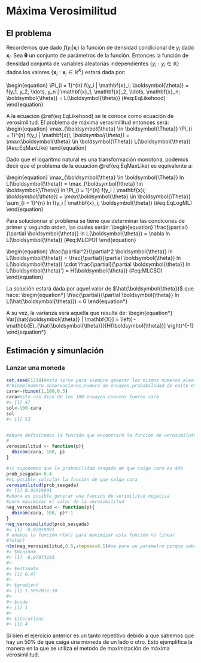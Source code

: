 # Máxima Verosimilitud 
## El problema
Recordemos que dado $f(y_i | \mathbf{x}_i)$ la función de densidad condicional de $y_i$ dado $\mathbf{x}_i$. Sea $\boldsymbol{\theta}$ un conjunto de parámetros de la función. Entonces la función de densidad conjunta de variables aleatorias independientes $\{ y_i : y_i \in \mathbb{R} \}$ dados los valores $\{ \mathbf{x}_i : \mathbf{x}_i \in \mathbb{R}^K \}$ estará dada por:

\begin{equation}
    \Pi_{i = 1}^{n} f(y_i | \mathbf{x}_i; \boldsymbol{\theta}) = f(y_1, y_2, \ldots, y_n | \mathbf{x}_1, \mathbf{x}_2, \ldots, \mathbf{x}_n; \boldsymbol{\theta}) = L(\boldsymbol{\theta})
    (\#eq:EqLikehood)
\end{equation}

A la ecuación \@ref(eq:EqLikehood) se le conoce como ecuación de verosimilitud. El problema de máxima verosimilitud entonces será:
\begin{equation}
    \max_{\boldsymbol{\theta} \in \boldsymbol{\Theta}} \Pi_{i = 1}^{n} f(y_i | \mathbf{x}_i; \boldsymbol{\theta}) = \max_{\boldsymbol{\theta} \in \boldsymbol{\Theta}} L(\boldsymbol{\theta})
        (\#eq:EqMaxLike)
\end{equation}

Dado que el logaritmo natural es una transformación monotona, podemos decir que el problema de la ecuación \@ref(eq:EqMaxLike) es equivalente a:

\begin{equation}
     \max_{\boldsymbol{\theta} \in \boldsymbol{\Theta}} ln L(\boldsymbol{\theta}) = \max_{\boldsymbol{\theta} \in \boldsymbol{\Theta}} ln \Pi_{i = 1}^{n} f(y_i | \mathbf{x}_i; \boldsymbol{\theta}) = \max_{\boldsymbol{\theta} \in \boldsymbol{\Theta}} \sum_{i = 1}^{n} ln f(y_i | \mathbf{x}_i; \boldsymbol{\theta})
            (\#eq:EqLogML)
\end{equation}

Para solucionnar el problema se tiene que determinar las condicones de primer y segundo orden, las cuales serán:
\begin{equation}
    \frac{\partial}{\partial \boldsymbol{\theta}} ln L(\boldsymbol{\theta}) = \nabla ln L(\boldsymbol{\theta})
          (\#eq:MLCPO)
\end{equation}

\begin{equation}
    \frac{\partial^2}{\partial^2 \boldsymbol{\theta}} ln L(\boldsymbol{\theta}) = \frac{\partial}{\partial \boldsymbol{\theta}} ln L(\boldsymbol{\theta}) \cdot  \frac{\partial}{\partial \boldsymbol{\theta}} ln L(\boldsymbol{\theta}') = H(\boldsymbol{\theta})
             (\#eq:MLCSO)
\end{equation}



La solución estará dada por aquel valor de $\hat{\boldsymbol{\theta}}$ que hace:
\begin{equation*}
    \frac{\partial}{\partial \boldsymbol{\theta}} ln L(\hat{\boldsymbol{\theta}}) = 0
\end{equation*}

A su vez, la varianza será aquella que resulta de:
\begin{equation*}
    Var[\hat{\boldsymbol{\theta}} | \mathbf{X}] = \left( - \mathbb{E}_{\hat{\boldsymbol{\theta}}}[H(\boldsymbol{\theta})] \right)^{-1}
\end{equation*}

## Estimación y simunlación 
### Lanzar una moneda

```r
set.seed(1234)#esto sirve para siempre generar los mismos numeros aleatorios
#rbinom(numero observaciones,numero de ensayos,probabilidad de exito en cada ensayo)
cara<-rbinom(1,100,0.5)
cara#esto nos dice de los 100 ensayos cuantos fueron cara
#> [1] 47
sol<-100-cara
sol
#> [1] 53


#Ahora definiremos la función que encontrará la función de verosimilutud para determinado valor p
#
verosimilitud <- function(p){
  dbinom(cara, 100, p)
}

#si suponemos que la probabilidad sesgada de que caiga cara es 40%
prob_sesgada<-0.4
#es posible calcular la función de que salga cara
verosimilitud(prob_sesgada)
#> [1] 0.02919091
#ahora es posible generar una función de verimilitud negativa 
#para maximizar el valor de la verosimilitud
neg_verosimilitud <- function(p){
  dbinom(cara, 100, p)*-1
}
neg_verosimilitud(prob_sesgada)
#> [1] -0.02919091
# unamos la función nlm() para maximizar esta función no linear
#?nlm()
nlm(neg_verosimilitud,0.5,stepmax=0.5)#se pone un parametro porque sabemos que hay un 0.5 de probabilidad de que caiga cara
#> $minimum
#> [1] -0.07973193
#> 
#> $estimate
#> [1] 0.47
#> 
#> $gradient
#> [1] 1.589701e-10
#> 
#> $code
#> [1] 1
#> 
#> $iterations
#> [1] 4
```
Si bien el ejercicio anterior es un tanto repetitivo debido a que sabemos que hay un 50% de que caiga una moneda de un lado o otro. Esto ejemplifica la manera en la que se utiliza el metodo de maximización de máxima verosimilitud.

